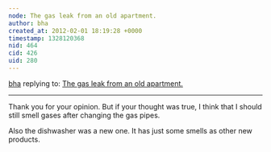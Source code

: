 ```yaml
---
node: The gas leak from an old apartment.
author: bha
created_at: 2012-02-01 18:19:28 +0000
timestamp: 1328120368
nid: 464
cid: 426
uid: 280
---
```




[bha](../profile/bha) replying to: [The gas leak from an old apartment.](../notes/bha/9-11-2011/gas-leak-old-apartment)

----
Thank you for your opinion. But if your thought was true, 
I think that I should still smell gases after changing the gas pipes. 

Also the dishwasher was a new one. It has just some smells as other new products.